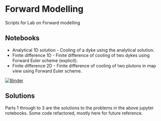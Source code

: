 # Forward Modelling
Scripts for Lab on Forward modelling

## Notebooks
- Analytical 1D solution - Cooling of a dyke using the analytical solution.
- Finite difference 1D - Finite difference of cooling of two dykes using Forward Euler scheme (explicit).
- Finite difference 2D - Finite difference of cooling of two plutons in map view using Forward Euler scheme.

[![Binder](https://mybinder.org/badge.svg)](https://mybinder.org/v2/gh/davidboutelier/ForwardModelling/master)


## Solutions
Parts 1 through to 3 are the solutions to the problems in the above jupyter notebooks.
Some code refactored, mostly here for future reference.
